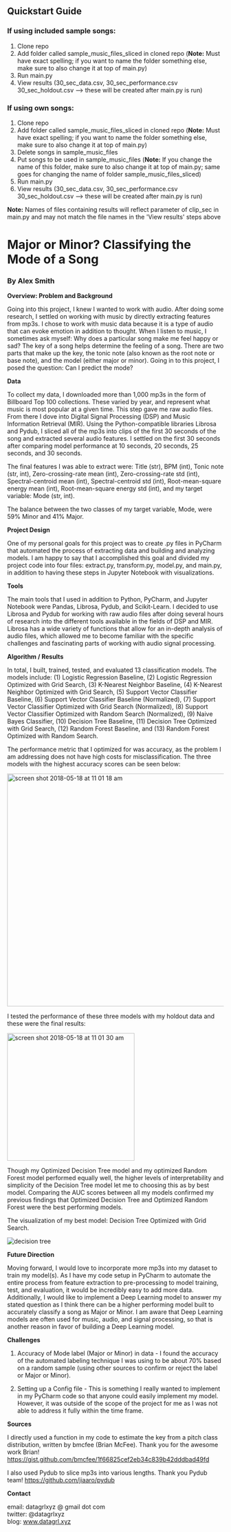 ## Quickstart Guide  
  
### If using included sample songs:  
1. Clone repo
2. Add folder called sample_music_files_sliced in cloned repo (**Note:** Must have exact spelling; if you want to name the folder something else, make sure to also change it at top of main.py)
3. Run main.py
4. View results (30_sec_data.csv, 30_sec_performance.csv 30_sec_holdout.csv --> these will be created after main.py is run)  
  
### If using own songs:  
1. Clone repo
2. Add folder called sample_music_files_sliced in cloned repo (**Note:** Must have exact spelling; if you want to name the folder something else, make sure to also change it at top of main.py)
3. Delete songs in sample_music_files
4. Put songs to be used in sample_music_files (**Note:** If you change the name of this folder, make sure to also change it at top of main.py; same goes for changing the name of folder sample_music_files_sliced)
5. Run main.py
6. View results (30_sec_data.csv, 30_sec_performance.csv 30_sec_holdout.csv --> these will be created after main.py is run)  
  
**Note:** Names of files containing results will reflect parameter of clip_sec in main.py and may not match the file names in the 'View results' steps above  
  
# Major or Minor? Classifying the Mode of a Song  
### By Alex Smith  
  
**Overview: Problem and Background**  
  
Going into this project, I knew I wanted to work with audio. After doing some research, I settled on working with music by directly extracting features from mp3s. I chose to work with music data because it is a type of audio that can evoke emotion in addition to thought. When I listen to music, I sometimes ask myself: Why does a particular song make me feel happy or sad? The key of a song helps determine the feeling of a song. There are two parts that make up the key, the tonic note (also known as the root note or base note), and the model (either major or minor). Going in to this project, I posed the question: Can I predict the mode?
  
**Data**  
  
To collect my data, I downloaded more than 1,000 mp3s in the form of Billboard Top 100 collections. These varied by year, and represent what music is most popular at a given time. This step gave me raw audio files. From there I dove into Digital Signal Processing (DSP) and Music Information Retrieval (MIR). Using the Python-compatible libraries Librosa and Pydub, I sliced all of the mp3s into clips of the first 30 seconds of the song and extracted several audio features. I settled on the first 30 seconds after comparing model performance at 10 seconds, 20 seconds, 25 seconds, and 30 seconds.
  
The final features I was able to extract were: Title (str), BPM (int), Tonic note (str, int), Zero-crossing-rate mean (int), Zero-crossing-rate std (int), Spectral-centroid mean (int), Spectral-centroid std (int), Root-mean-square energy mean (int), Root-mean-square energy std (int), and my target variable: Mode (str, int).
  
The balance between the two classes of my target variable, Mode, were 59% Minor and 41% Major.
  
**Project Design**  
  
One of my personal goals for this project was to create .py files in PyCharm that automated the process of extracting data and building and analyzing models. I am happy to say that I accomplished this goal and divided my project code into four files: extract.py, transform.py, model.py, and main.py, in addition to having these steps in Jupyter Notebook with visualizations.
  
**Tools**  
  
The main tools that I used in addition to Python, PyCharm, and Jupyter Notebook were Pandas, Librosa, Pydub, and Scikit-Learn. I decided to use Librosa and Pydub for working with raw audio files after doing several hours of research into the different tools available in the fields of DSP and MIR. Librosa has a wide variety of functions that allow for an in-depth analysis of audio files, which allowed me to become familiar with the specific challenges and fascinating parts of working with audio signal processing.
  
**Algorithm / Results**  
  
In total, I built, trained, tested, and evaluated 13 classification models. The models include: (1) Logistic Regression Baseline, (2) Logistic Regression Optimized with Grid Search, (3) K-Nearest Neighbor Baseline, (4) K-Nearest Neighbor Optimized with Grid Search, (5) Support Vector Classifier Baseline, (6) Support Vector Classifier Baseline (Normalized), (7) Support Vector Classifier Optimized with Grid Search (Normalized), (8) Support Vector Classifier Optimized with Random Search (Normalized), (9) Naive Bayes Classifier, (10) Decision Tree Baseline, (11) Decision Tree Optimized with Grid Search, (12) Random Forest Baseline, and (13) Random Forest Optimized with Random Search.
  
The performance metric that I optimized for was accuracy, as the problem I am addressing does not have high costs for misclassification. The three models with the highest accuracy scores can be seen below:
  
<img width="540" alt="screen shot 2018-05-18 at 11 01 18 am" src="https://user-images.githubusercontent.com/34464435/40250362-e15ac35e-5a8a-11e8-93b8-7ef9be371eca.png">
  
I tested the performance of these three models with my holdout data and these were the final results:  
  
<img width="296" alt="screen shot 2018-05-18 at 11 01 30 am" src="https://user-images.githubusercontent.com/34464435/40250377-e9e91804-5a8a-11e8-87d1-34334e2160e8.png">
  
Though my Optimized Decision Tree model and my optimized Random Forest model performed equally well, the higher levels of interpretability and simplicity of the Decision Tree model let me to choosing this as by best model. Comparing the AUC scores between all my models confirmed my previous findings that Optimized Decision Tree and Optimized Random Forest were the best performing models.
  
The visualization of my best model: Decision Tree Optimized with Grid Search.  
  
![decision tree](https://user-images.githubusercontent.com/34464435/40151007-1a069ffc-5932-11e8-9373-145c6001c952.png)
  
**Future Direction**  
  
Moving forward, I would love to incorporate more mp3s into my dataset to train my model(s). As I have my code setup in PyCharm to automate the entire process from feature extraction to pre-processing to model training, test, and evaluation, it would be incredibly easy to add more data. Additionally, I would like to implement a Deep Learning model to answer my stated question as I think there can be a higher performing model built to accurately classify a song as Major or Minor. I am aware that Deep Learning models are often used for music, audio, and signal processing, so that is another reason in favor of building a Deep Learning model.
  
**Challenges**  
  
1. Accuracy of Mode label (Major or Minor) in data - I found the accuracy of the automated labeling technique I was using to be about 70% based on a random sample (using other sources to confirm or reject the label or Major or Minor).  
  
2. Setting up a Config file - This is something I really wanted to implement in my PyCharm code so that anyone could easily implement my model. However, it was outside of the scope of the project for me as I was not able to address it fully within the time frame.
  
**Sources**  
  
I directly used a function in my code to estimate the key from a pitch class distribution, written by bmcfee (Brian McFee). Thank you for the awesome work Brian! https://gist.github.com/bmcfee/1f66825cef2eb34c839b42dddbad49fd  
  
I also used Pydub to slice mp3s into various lengths. Thank you Pydub team! https://github.com/jiaaro/pydub  
  
**Contact**  
  
email: datagrlxyz @ gmail dot com  
twitter: @datagrlxyz  
blog: www.datagrl.xyz

